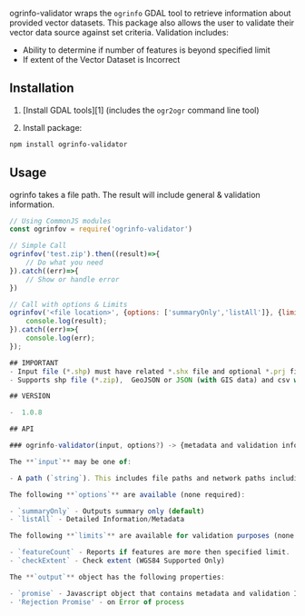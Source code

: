 
ogrinfo-validator wraps the `ogrinfo` GDAL tool to retrieve information about provided vector datasets. This package also allows the user to validate their vector data source against set criteria. Validation includes:
- Ability to determine if number of features is beyond specified limit
- If extent of the Vector Dataset is Incorrect

## Installation

1. [Install GDAL tools][1] (includes the `ogr2ogr` command line tool)

2. Install package:

```sh
npm install ogrinfo-validator
```

## Usage

ogrinfo takes a file path. The result will include general & validation information.

```javascript
// Using CommonJS modules
const ogrinfov = require('ogrinfo-validator')

// Simple Call
ogrinfov('test.zip').then((result)=>{
    // Do what you need
}).catch((err)=>{
    // Show or handle error
})

// Call with options & Limits
ogrinfov('<file location>', {options: ['summaryOnly','listAll']}, {limits:{ featureCount: 500000, checkExtent: true }}).then((result)=>{
    console.log(result);
}).catch((err)=>{
    console.log(err);
});

## IMPORTANT
- Input file (*.shp) must have related *.shx file and optional *.prj file.
- Supports shp file (*.zip),  GeoJSON or JSON (with GIS data) and csv with latitude and longitude

## VERSION

-  1.0.8

## API

### ogrinfo-validator(input, options?) -> {metadata and validation information}

The **`input`** may be one of:

- A path (`string`). This includes file paths and network paths including HTTP endpoints.

The following **`options`** are available (none required):

- `summaryOnly` - Outputs summary only (default)
- `listAll` - Detailed Information/Metadata

The following **`limits`** are available for validation purposes (none required):

- `featureCount` - Reports if features are more then specified limit.
- `checkExtent` - Check extent (WGS84 Supported Only)

The **`output`** object has the following properties:

- `promise` - Javascript object that contains metadata and validation Information. Error information is return in error key.
- 'Rejection Promise' - on Error of process
